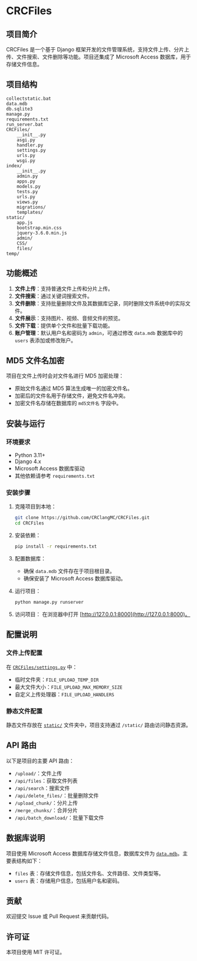 # CRCFiles

## 项目简介
CRCFiles 是一个基于 Django 框架开发的文件管理系统，支持文件上传、分片上传、文件搜索、文件删除等功能。项目还集成了 Microsoft Access 数据库，用于存储文件信息。

## 项目结构
```
collectstatic.bat
data.mdb
db.sqlite3
manage.py
requirements.txt
run_server.bat
CRCFiles/
    __init__.py
    asgi.py
    handler.py
    settings.py
    urls.py
    wsgi.py
index/
    __init__.py
    admin.py
    apps.py
    models.py
    tests.py
    urls.py
    views.py
    migrations/
    templates/
static/
    app.js
    bootstrap.min.css
    jquery-3.6.0.min.js
    admin/
    CSS/
    files/
temp/
```

## 功能概述
1. **文件上传**：支持普通文件上传和分片上传。
2. **文件搜索**：通过关键词搜索文件。
3. **文件删除**：支持批量删除文件及其数据库记录，同时删除文件系统中的实际文件。
4. **文件展示**：支持图片、视频、音频文件的预览。
5. **文件下载**：提供单个文件和批量下载功能。
6. **账户管理**：默认用户名和密码为 `admin`，可通过修改 `data.mdb` 数据库中的 `users` 表添加或修改账户。

## MD5 文件名加密
项目在文件上传时会对文件名进行 MD5 加密处理：
- 原始文件名通过 MD5 算法生成唯一的加密文件名。
- 加密后的文件名用于存储文件，避免文件名冲突。
- 加密文件名存储在数据库的 `md5文件名` 字段中。

## 安装与运行

### 环境要求
- Python 3.11+
- Django 4.x
- Microsoft Access 数据库驱动
- 其他依赖请参考 `requirements.txt`

### 安装步骤
1. 克隆项目到本地：
   ```bash
   git clone https://github.com/CRClangMC/CRCFiles.git
   cd CRCFiles
   ```

2. 安装依赖：
   ```bash
   pip install -r requirements.txt
   ```

3. 配置数据库：
   - 确保 `data.mdb` 文件存在于项目根目录。
   - 确保安装了 Microsoft Access 数据库驱动。

4. 运行项目：
   ```bash
   python manage.py runserver
   ```

5. 访问项目：
   在浏览器中打开 [http://127.0.0.1:8000](http://127.0.0.1:8000)。

## 配置说明
### 文件上传配置
在 [`CRCFiles/settings.py`](/CRCFiles/settings.py) 中：
- 临时文件夹：`FILE_UPLOAD_TEMP_DIR`
- 最大文件大小：`FILE_UPLOAD_MAX_MEMORY_SIZE`
- 自定义上传处理器：`FILE_UPLOAD_HANDLERS`

### 静态文件配置
静态文件存放在 [`static/`](/static/) 文件夹中，项目支持通过 `/static/` 路由访问静态资源。

## API 路由
以下是项目的主要 API 路由：
- `/upload/`：文件上传
- `/api/files`：获取文件列表
- `/api/search`：搜索文件
- `/api/delete_files/`：批量删除文件
- `/upload_chunk/`：分片上传
- `/merge_chunks/`：合并分片
- `/api/batch_download/`：批量下载文件

## 数据库说明
项目使用 Microsoft Access 数据库存储文件信息，数据库文件为 [`data.mdb`](/data.mdb)。主要表结构如下：
- `files` 表：存储文件信息，包括文件名、文件路径、文件类型等。
- `users` 表：存储用户信息，包括用户名和密码。

## 贡献
欢迎提交 Issue 或 Pull Request 来贡献代码。

## 许可证
本项目使用 MIT 许可证。
